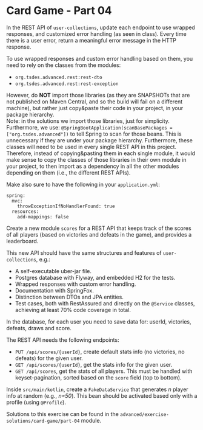# Card Game - Part 04

In the REST API of `user-collections`, update each endpoint
to use wrapped responses, and customized error handling (as seen in class).
Every time there is a user error, return a meaningful error message in the 
HTTP response. 

To use wrapped responses and custom error handling based on them, 
you need to rely on the classes from the modules:
* `org.tsdes.advanced.rest:rest-dto`
* `org.tsdes.advanced.rest:rest-exception`

However, do **NOT** import those libraries (as they are SNAPSHOTs
that are not published on Maven Central, and so the build
will fail on a different machine), but rather
just copy&paste their code in your project, in your package
hierarchy.  
Note: in the solutions we import those libraries, just for simplicity.
Furthermore, we use:
`@SpringBootApplication(scanBasePackages = ["org.tsdes.advanced"])`
to tell Spring to scan for those beans.
This is unnecessary if they are under your package hierarchy.
Furthermore, these classes will need to be used in every single REST API
in this project.
Therefore, instead of copying&pasting them in each single module, it would
make sense to copy the classes of those libraries in their own module in your
project, to then import as a dependency in all the other modules depending 
on them (i.e., the different REST APIs).   



Make also sure to have the following in your `application.yml`:
```
spring:
  mvc:
    throwExceptionIfNoHandlerFound: true
  resources:
    add-mappings: false
```

Create a new module `scores` for a REST API that keeps track of the scores
of all players (based on victories and defeats in the game), and provides
a leaderboard.

This new API should have the same structures and features of `user-collections`, e.g.:

* A self-executable uber-jar file.
* Postgres database with Flyway, and embedded H2 for the tests.
* Wrapped responses with custom error handling.
* Documentation with SpringFox.
* Distinction between DTOs and JPA entities. 
* Test cases, both with RestAssured and directly on the `@Service` classes,
  achieving at least 70% code coverage in total.
  
In the database, for each user you need to save data for:
userId, victories, defeats, draws and score. 

The REST API needs the following endpoints:

* `PUT /api/scores/{userId}`, create default stats info (no victories, no defeats) for the given user.  
* `GET /api/scores/{userId}`, get the stats info for the given user.  
* `GET /api/scores`, get the stats of all players. This must be handled with keyset-pagination,
    sorted based on the `score` field (top to bottom).
    
Inside `src/main/kotlin`, create a `FakeDataService` that generates 
*n* player info at random (e.g., *n=50*).
This bean should be activated based only with a profile (using `@Profile`).


Solutions to this exercise can be found in the 
`advanced/exercise-solutions/card-game/part-04` module. 

      

  






